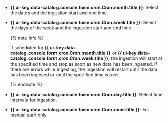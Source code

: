 * **{{ ui-key.data-catalog.console.form.cron.Cron.month.title }}**: Select the dates and the ingestion start and end time.
* **{{ ui-key.data-catalog.console.form.cron.Cron.week.title }}**: Select the days of the week and the ingestion start and end time.

   {% note info %}

   If scheduled for **{{ ui-key.data-catalog.console.form.cron.Cron.month.title }}** or **{{ ui-key.data-catalog.console.form.cron.Cron.week.title }}**, the ingestion will start at the specified time and stop as soon as new data has been ingested. If there are errors while ingesting, the ingestion will restart until the data has been ingested or until the specified time is over.

   {% endnote %}

* **{{ ui-key.data-catalog.console.form.cron.Cron.day.title }}**: Select time intervals for ingestion.
* **{{ ui-key.data-catalog.console.form.cron.Cron.none.title }}**: For manual start only.
